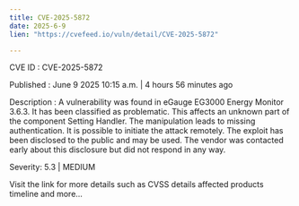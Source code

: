 ```yaml
---
title: CVE-2025-5872
date: 2025-6-9
lien: "https://cvefeed.io/vuln/detail/CVE-2025-5872"

---
```


CVE ID : CVE-2025-5872

Published :  June 9
2025
10:15 a.m. | 4 hours
56 minutes ago

Description : A vulnerability was found in eGauge EG3000 Energy Monitor 3.6.3. It has been classified as problematic. This affects an unknown part of the component Setting Handler. The manipulation leads to missing authentication. It is possible to initiate the attack remotely. The exploit has been disclosed to the public and may be used. The vendor was contacted early about this disclosure but did not respond in any way.

Severity: 5.3 | MEDIUM

Visit the link for more details
such as CVSS details
affected products
timeline
and more...
